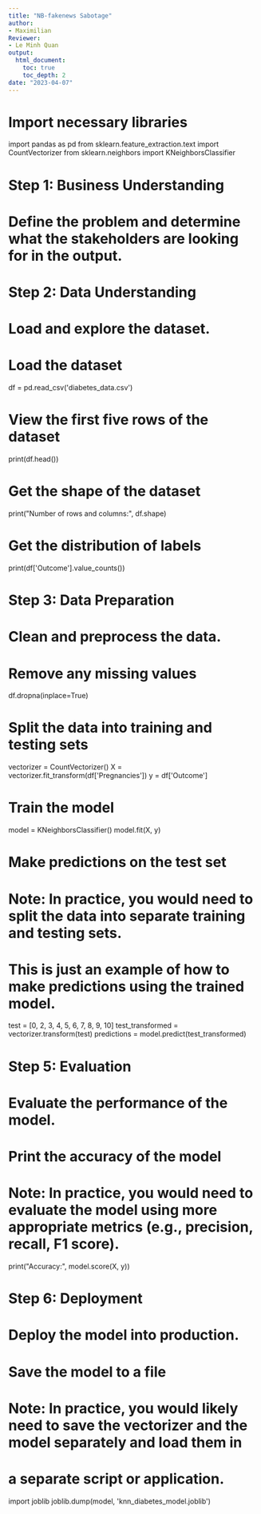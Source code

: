 ```yaml
---
title: "NB-fakenews Sabotage"
author:
- Maximilian
Reviewer:
- Le Minh Quan
output:
  html_document:
    toc: true
    toc_depth: 2
date: "2023-04-07"
---
```

# Import necessary libraries
import pandas as pd
from sklearn.feature_extraction.text import CountVectorizer
from sklearn.neighbors import KNeighborsClassifier

# Step 1: Business Understanding
# Define the problem and determine what the stakeholders are looking for in the output.

# Step 2: Data Understanding
# Load and explore the dataset.

# Load the dataset
df = pd.read_csv('diabetes_data.csv')

# View the first five rows of the dataset
print(df.head())

# Get the shape of the dataset
print("Number of rows and columns:", df.shape)

# Get the distribution of labels
print(df['Outcome'].value_counts())

# Step 3: Data Preparation
# Clean and preprocess the data.

# Remove any missing values
df.dropna(inplace=True)

# Split the data into training and testing sets
vectorizer = CountVectorizer()
X = vectorizer.fit_transform(df['Pregnancies'])
y = df['Outcome'] 

# Train the model
model = KNeighborsClassifier()
model.fit(X, y)

# Make predictions on the test set
# Note: In practice, you would need to split the data into separate training and testing sets.
# This is just an example of how to make predictions using the trained model.
test = [0, 2, 3, 4, 5, 6, 7, 8, 9, 10]
test_transformed = vectorizer.transform(test)
predictions = model.predict(test_transformed)

# Step 5: Evaluation
# Evaluate the performance of the model.

# Print the accuracy of the model
# Note: In practice, you would need to evaluate the model using more appropriate metrics (e.g., precision, recall, F1 score).
print("Accuracy:", model.score(X, y))

# Step 6: Deployment
# Deploy the model into production.

# Save the model to a file
# Note: In practice, you would likely need to save the vectorizer and the model separately and load them in
# a separate script or application.
import joblib
joblib.dump(model, 'knn_diabetes_model.joblib')
